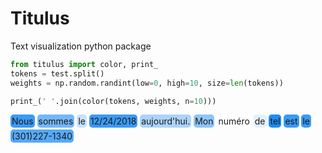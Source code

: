 # Titulus

Text visualization python package

```python
from titulus import color, print_
tokens = test.split()
weights = np.random.randint(low=0, high=10, size=len(tokens))

print_(' '.join(color(tokens, weights, n=10)))
```

<div>
<style>
        .tag {
         padding:2px 2px 2px 2px;
         border-radius: 5px 5px 5px 5px;
         overflow:hidden;
         display: inline-block;
        }
        </style>
<div class="tag" style="background:#3b9af5;">Nous</div> <div class="tag" style="background:#73b7f8;">sommes</div> <div class="tag" style="background:#c7e2fc;">le</div> <div class="tag" style="background:#3b9af5;">12/24/2018</div> <div class="tag" style="background:#abd4fb;">aujourd'hui.</div> <div class="tag" style="background:#8fc5f9;">Mon</div> <div class="tag" style="background:#ffffff;">numéro</div> <div class="tag" style="background:#e3f0fd;">de</div> <div class="tag" style="background:#1f8cf4;">tel</div> <div class="tag" style="background:#3b9af5;">est</div> <div class="tag" style="background:#3b9af5;">le</div> <div class="tag" style="background:#57a9f7;">(301)227-1340</div>
</div>
